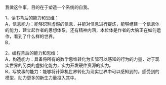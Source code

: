 我做这件事，目的在于塑造一个系统的自我。     

1，读书背后的能力和思维：   
A，信息能力：能够识别虚假的信息，并能对信息进行提炼，能够组建一个信息体的能力，建立起作者的思想体系，还有精神内涵，本位体是作者的大脑正在如何运作，看到了什么样的世界。    
B，

2，编程背后的能力和思维：    
A，构造能力：具备将所有的数学思维转化为实际可以感知的行为的力量，对于现实世界的另类的虚拟化能力，实力开发硬件资源的实力。   
B，写故事的能力：能够将计算机世界转化为现实世界中可以感知到的，感受到的模型，助力更多的新生力量投入其中。    
